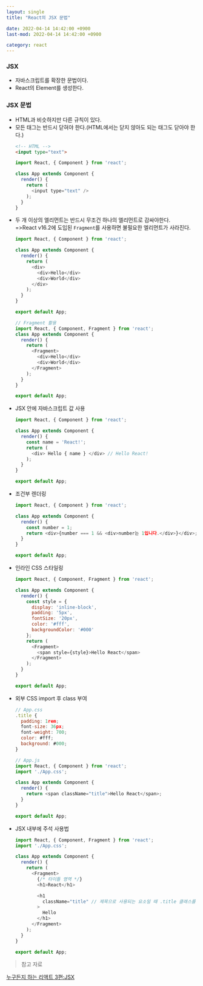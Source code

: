 ```yaml
---
layout: single
title: "React의 JSX 문법"

date: 2022-04-14 14:42:00 +0900
last-mod: 2022-04-14 14:42:00 +0900

category: react
---
```

### JSX
* 자바스크립트를 확장한 문법이다.
* React의 Element를 생성한다.

### JSX 문법
* HTML과 비슷하지만 다른 규칙이 있다.
* 모든 태그는 반드시 닫혀야 한다.(HTML에서는 닫지 않아도 되는 태그도 닫아야 한다.)
  ```html
  <!-- HTML -->
  <input type="text">
  ```
  ```javascript
  import React, { Component } from 'react';

  class App extends Component {
    render() {
      return (
        <input type="text" />
      );
    }
  }
  ```
* 두 개 이상의 엘리먼트는 반드시 무조건 하나의 엘리먼트로 감싸야한다.<br>=>React v16.2에 도입된 `Fragment`를 사용하면 불필요한 엘리먼트가 사라진다.
  ```javascript
  import React, { Component } from 'react';

  class App extends Component {
    render() {
      return (
        <div>
          <div>Hello</div>
          <div>World</div>
        </div>
      );
    }
  }

  export default App;

  // Fragment 활용
  import React, { Component, Fragment } from 'react';
  class App extends Component {
    render() {
      return (
        <Fragment>
          <div>Hello</div>
          <div>World</div>
        </Fragment>
      );
    }
  }

  export default App;
  ```
* JSX 안에 자바스크립트 값 사용
  ```javascript
  import React, { Component } from 'react';

  class App extends Component {
    render() {
      const name = 'React!';
      return (
        <div> Hello { name } </div> // Hello React!
      );
    }
  }

  export default App;
  ```
* 조건부 렌더링
  ```javascript
  import React, { Component } from 'react';

  class App extends Component {
    render() {
      const number = 1;
      return <div>{number === 1 && <div>number는 1입니다.</div>}</div>; // 조건이 충족됐을 때 해당 엘리먼트가 렌더링
    }
  }

  export default App;
  ```
* 인라인 CSS 스타일링
  ```javascript
  import React, { Component, Fragment } from 'react';

  class App extends Component {
    render() {
      const style = {
        display: 'inline-block',
        padding: '5px',
        fontSize: '20px',
        color: '#fff',
        backgroundColor: '#000'
      };
      return (
        <Fragment>
          <span style={style}>Hello React</span>
        </Fragment>
      );
    }
  }

  export default App;
  ```
* 외부 CSS import 후 class 부여
  ```javascript
  // App.css
  .title {
    padding: 1rem;
    font-size: 36px;
    font-weight: 700;
    color: #fff;
    background: #000;
  }

  // App.js
  import React, { Component } from 'react';
  import './App.css';

  class App extends Component {
    render() {
      return <span className="title">Hello React</span>;
    }
  }

  export default App;
  ```
* JSX 내부에 주석 사용법
  ```javascript
  import React, { Component, Fragment } from 'react';
  import './App.css';

  class App extends Component {
    render() {
      return (
        <Fragment>
          {/* 타이틀 영역 */}
          <h1>React</h1>

          <h1
            className="title" // 제목으로 사용되는 요소일 때 .title 클래스를 추가합니다.
          >
            Hello
          </h1>
        </Fragment>
      );
    }
  }

  export default App;

  ```

> 참고 자료

[누구든지 하는 리액트 3편:JSX](https://velopert.com/3626)